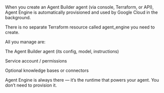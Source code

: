 When you create an Agent Builder agent (via console, Terraform, or API), Agent Engine is automatically provisioned and used by Google Cloud in the background.

There is no separate Terraform resource called agent_engine you need to create.

All you manage are:

The Agent Builder agent (its config, model, instructions)

Service account / permissions

Optional knowledge bases or connectors

Agent Engine is always there — it’s the runtime that powers your agent. You don’t need to provision it.
